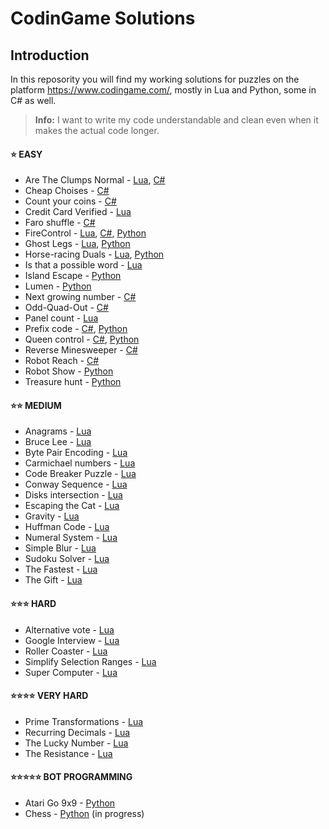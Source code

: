 # CodinGame Solutions

## Introduction
In this reposority you will find my working solutions for puzzles on the platform https://www.codingame.com/, mostly in Lua and Python, some in C# as well. 

> **Info:**  I want to write my code understandable and clean even when it makes the actual code longer.

#### :star: EASY
* Are The Clumps Normal - [Lua](https://github.com/supreme-gamer/CodinGame/blob/main/Easy/Are%20The%20Clumps%20Normal/Are%20The%20Clumps%20Normal.lua), [C#](https://github.com/supreme-gamer/CodinGame/blob/main/Easy/Are%20The%20Clumps%20Normal/Are%20The%20Clumps%20Normal.cs)
* Cheap Choises - [C#](https://github.com/supreme-gamer/CodinGame/blob/main/Easy/Cheap%20Choises/Cheap%20Choises.cs)
* Count your coins - [C#](https://github.com/supreme-gamer/CodinGame/blob/main/Easy/Count%20your%20coins/Count%20your%20coins.cs)
* Credit Card Verified - [Lua](https://github.com/supreme-gamer/CodinGame/blob/main/Easy/Credit%20Card%20Verifier/Credit%20Card%20Verifier.lua)
* Faro shuffle - [C#](https://github.com/supreme-gamer/CodinGame/blob/main/Easy/Faro%20shuffle/Faro%20shuffle.cs)
* FireControl - [Lua](https://github.com/supreme-gamer/CodinGame/blob/main/Easy/FireControl/FireControl.lua), [C#](https://github.com/supreme-gamer/CodinGame/blob/main/Easy/FireControl/FireControl.cs), [Python](https://github.com/supreme-gamer/CodinGame/blob/main/Easy/FireControl/FireControl.py)
* Ghost Legs - [Lua](https://github.com/supreme-gamer/CodinGame/blob/main/Easy/Ghost%20Legs/Ghost%20Legs.lua), [Python](https://github.com/supreme-gamer/CodinGame/blob/main/Easy/Ghost%20Legs/Ghost%20Legs.py)
* Horse-racing Duals - [Lua](https://github.com/supreme-gamer/CodinGame/blob/main/Easy/Horse-racing%20Duals/Horse-racing%20Duals.lua), [Python](https://github.com/supreme-gamer/CodinGame/blob/main/Easy/Horse-racing%20Duals/Horse-racing%20Duals.py)
* Is that a possible word - [Lua](https://github.com/supreme-gamer/CodinGame/blob/main/Easy/Is%20that%20a%20possible%20word/Is%20that%20a%20possible%20word.lua)
* Island Escape - [Python](https://github.com/supreme-gamer/CodinGame/blob/main/Easy/Island%20Escape/Island%20Escape.py)
* Lumen - [Python](https://github.com/supreme-gamer/CodinGame/blob/main/Easy/Lumen/Lumen.py)
* Next growing number - [C#](https://github.com/supreme-gamer/CodinGame/blob/main/Easy/Next%20growing%20number/Next%20growing%20number.cs)
* Odd-Quad-Out - [C#](https://github.com/supreme-gamer/CodinGame/blob/main/Easy/Odd-Quad-Out/Odd-Quad-Out.cs)
* Panel count - [Lua](https://github.com/supreme-gamer/CodinGame/blob/main/Easy/Panel%20count/Panel%20count.lua)
* Prefix code - [C#](https://github.com/supreme-gamer/CodinGame/blob/main/Easy/Prefix%20code/Prefix%20code.cs), [Python](https://github.com/supreme-gamer/CodinGame/blob/main/Easy/Prefix%20code/Prefix%20code.py)
* Queen control - [C#](https://github.com/supreme-gamer/CodinGame/blob/main/Easy/Queen%20control/Queen%20control.cs), [Python](https://github.com/supreme-gamer/CodinGame/blob/main/Easy/Queen%20control/Queen%20control.py)
* Reverse Minesweeper - [C#](https://github.com/supreme-gamer/CodinGame/blob/main/Easy/Reverse%20Minesweeper/Reverse%20Minesweeper.cs)
* Robot Reach - [C#](https://github.com/supreme-gamer/CodinGame/blob/main/Easy/Robot%20Reach/Robot%20Reach.cs)
* Robot Show - [Python](https://github.com/supreme-gamer/CodinGame/blob/main/Easy/Robot%20Show/Robot%20Show.py)
* Treasure hunt - [Python](https://github.com/supreme-gamer/CodinGame/blob/main/Easy/Treasure%20hunt/Treasure%20hunt.py)

#### :star::star: MEDIUM
* Anagrams - [Lua](https://github.com/supreme-gamer/CodinGame/blob/main/Medium/Anagrams/Anagrams.lua)
* Bruce Lee - [Lua](https://github.com/supreme-gamer/CodinGame/blob/main/Medium/Bruce%20Lee/Bruce%20Lee.lua)
* Byte Pair Encoding - [Lua](https://github.com/supreme-gamer/CodinGame/blob/main/Medium/Byte%20Pair%20Encoding/Byte%20Pair%20Encoding.lua)
* Carmichael numbers - [Lua](https://github.com/supreme-gamer/CodinGame/blob/main/Medium/Carmichael%20numbers/Carmichael%20numbers.lua)
* Code Breaker Puzzle - [Lua](https://github.com/supreme-gamer/CodinGame/blob/main/Medium/Code%20Breaker%20Puzzle/Code%20Breaker%20Puzzle.lua)
* Conway Sequence - [Lua](https://github.com/supreme-gamer/CodinGame/blob/main/Medium/Conway%20Sequence/Conway%20Sequence.lua)
* Disks intersection - [Lua](https://github.com/supreme-gamer/CodinGame/blob/main/Medium/Disks%20intersection/Disks%20intersection.lua)
* Escaping the Cat - [Lua](https://github.com/supreme-gamer/CodinGame/blob/main/Medium/Escaping%20the%20Cat/Escaping%20the%20Cat.lua)
* Gravity - [Lua](https://github.com/supreme-gamer/CodinGame/blob/main/Medium/Gravity/Gravity.lua)
* Huffman Code - [Lua](https://github.com/supreme-gamer/CodinGame/blob/main/Medium/Huffman%20Code/Huffman%20Code.lua)
* Numeral System - [Lua](https://github.com/supreme-gamer/CodinGame/blob/main/Medium/Numeral%20System/Numeral%20System.lua)
* Simple Blur - [Lua](https://github.com/supreme-gamer/CodinGame/blob/main/Medium/Simple%20Blur/Simple%20Blur.lua)
* Sudoku Solver - [Lua](https://github.com/supreme-gamer/CodinGame/blob/main/Medium/Sudoku%20Solver/Sudoku%20Solver.lua)
* The Fastest - [Lua](https://github.com/supreme-gamer/CodinGame/blob/main/Medium/The%20Fastest/The%20Fastest.lua)
* The Gift - [Lua](https://github.com/supreme-gamer/CodinGame/blob/main/Medium/The%20Gift/The%20Gift.lua)

#### :star::star::star: HARD
* Alternative vote - [Lua](https://github.com/supreme-gamer/CodinGame/blob/main/Hard/Alternative%20vote/Alternative%20vote.lua)
* Google Interview - [Lua](https://github.com/supreme-gamer/CodinGame/blob/main/Hard/Google%20Interview%20-%20The%20Two%20Egg%20Problem/Google%20Interview%20-%20The%20Two%20Egg%20Problem.lua)
* Roller Coaster - [Lua](https://github.com/supreme-gamer/CodinGame/blob/main/Hard/Roller%20Coaster/Roller%20Coaster.lua)
* Simplify Selection Ranges - [Lua](https://github.com/supreme-gamer/CodinGame/blob/main/Hard/Simplify%20Selection%20Ranges/Simplify%20Selection%20Ranges.lua)
* Super Computer - [Lua](https://github.com/supreme-gamer/CodinGame/blob/main/Hard/Super%20Computer/Super%20Computer.lua)

#### :star::star::star::star: VERY HARD
* Prime Transformations - [Lua](https://github.com/supreme-gamer/CodinGame/blob/main/Very%20Hard/Prime%20Transformations/Prime%20Transformations.lua)
* Recurring Decimals - [Lua](https://github.com/supreme-gamer/CodinGame/blob/main/Very%20Hard/Recurring%20Decimals/Recurring%20Decimals.lua)
* The Lucky Number - [Lua](https://github.com/supreme-gamer/CodinGame/blob/main/Very%20Hard/The%20Lucky%20Number/The%20Lucky%20Number.lua)
* The Resistance - [Lua](https://github.com/supreme-gamer/CodinGame/blob/main/Very%20Hard/The%20Resistance/The%20Resistance.lua)

#### :star::star::star::star::star: BOT PROGRAMMING
* Atari Go 9x9 - [Python](https://github.com/supreme-gamer/CodinGame/tree/main/Bot%20Programming/Atari%20Go%209x9)
* Chess - [Python](https://github.com/supreme-gamer/CodinGame/blob/main/Bot%20Programming/Chess/Chess%20v0.1.py) (in progress)
